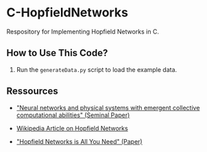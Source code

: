 # C-HopfieldNetworks
Respository for Implementing Hopfield Networks in C.

## How to Use This Code?

1) Run the `generateData.py` script to load the example data.

## Ressources
- ["Neural networks and physical systems with emergent collective computational abilities" (Seminal Paper)](https://pmc.ncbi.nlm.nih.gov/articles/PMC346238/)

- [Wikipedia Article on Hopfield Networks](https://en.wikipedia.org/wiki/Hopfield_network)

- ["Hopfield Networks is All You Need" (Paper)](https://arxiv.org/abs/2008.02217)

